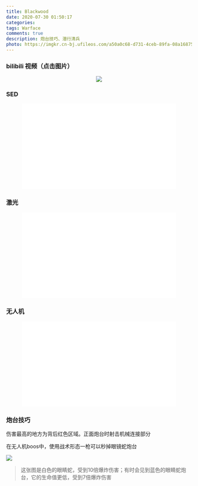```yaml
---
title: Blackwood
date: 2020-07-30 01:50:17
categories: 
tags: Warface
comments: true
description: 炮台技巧、潜行清兵
photo: https://imgkr.cn-bj.ufileos.com/a50a0c68-d731-4ceb-89fa-08a168752296.png
---
```

### bilibili 视频（点击图片）

<div align="center">
<a href="https://www.bilibili.com/video/av754056585?p=1" target="_blank" rel="noopener" title="https://www.bilibili.com/video/av754056585?p=1"><img src="https://imgkr.cn-bj.ufileos.com/257432cc-c898-46b9-9bbe-18a6f0f86b47.png"></a>
</div>

### SED

<div align="center">
    <iframe src="//player.bilibili.com/player.html?aid=754056585&bvid=BV1pk4y1m7uj&cid=218156000&page=1" scrolling="no" border="0" frameborder="no" framespacing="0" allowfullscreen="true" style="width:420px; height:232px"> </iframe>
</div>

### 激光

<div align="center">
    <iframe src="//player.bilibili.com/player.html?aid=754056585&bvid=BV1pk4y1m7uj&cid=218156000&page=2" scrolling="no" border="0" frameborder="no" framespacing="0" allowfullscreen="true" style="width:420px; height:232px"> </iframe>
</div>

### 无人机

<div align="center">
    <iframe src="//player.bilibili.com/player.html?aid=754056585&bvid=BV1pk4y1m7uj&cid=218156000&page=3" scrolling="no" border="0" frameborder="no" framespacing="0" allowfullscreen="true" style="width:420px; height:232px"> </iframe>
</div>

### 炮台技巧

伤害最高的地方为背后红色区域。正面炮台时射击机械连接部分

在无人机boos中，使用战术形态一枪可以秒掉眼镜蛇炮台

<a href="https://pc.warface.com/forums/showthread.php?t=75387">
<img border="0" src="https://imgkr.cn-bj.ufileos.com/d53f12fd-2f9b-45c5-8f43-bd85a32d3846.png" />
</a>

> 这张图是白色的眼睛蛇，受到10倍爆炸伤害；有时会见到蓝色的眼睛蛇炮台，它的生命值更低，受到7倍爆炸伤害